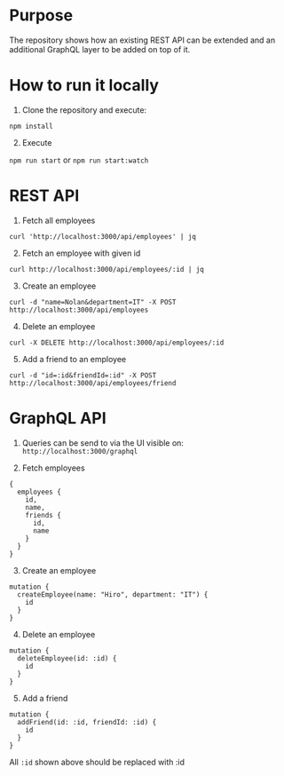 # Purpose

The repository shows how an existing REST API can be extended and an additional GraphQL layer to be added on top of it.

# How to run it locally

1. Clone the repository and execute:
```
npm install
```

2. Execute

`npm run start` or `npm run start:watch`

# REST API
1. Fetch all employees 

```
curl 'http://localhost:3000/api/employees' | jq
```

2. Fetch an employee with given id

```
curl http://localhost:3000/api/employees/:id | jq
```

3. Create an employee

```
curl -d "name=Nolan&department=IT" -X POST http://localhost:3000/api/employees
```

4. Delete an employee

```
curl -X DELETE http://localhost:3000/api/employees/:id
```

5. Add a friend to an employee

```
curl -d "id=:id&friendId=:id" -X POST http://localhost:3000/api/employees/friend
```

# GraphQL API

1. Queries can be send to via the UI visible on: `http://localhost:3000/graphql`

2. Fetch employees

```
{
  employees {
    id,
    name,
    friends {
      id,
      name
    }
  }
}
```

3. Create an employee

```
mutation {
  createEmployee(name: "Hiro", department: "IT") {
    id
  }
}
```

4. Delete an employee

```
mutation {
  deleteEmployee(id: :id) {
    id
  }
}
```

5. Add a friend

```
mutation {
  addFriend(id: :id, friendId: :id) {
    id
  }
}
```


All `:id` shown above should be replaced with :id
